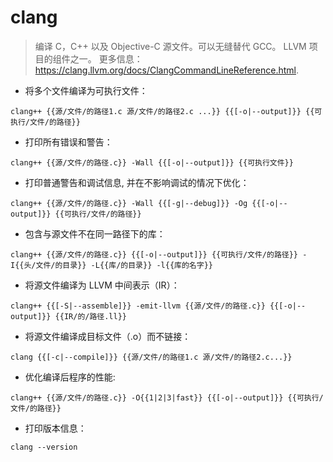 # clang

> 编译 C，C++ 以及 Objective-C 源文件。可以无缝替代 GCC。
> LLVM 项目的组件之一。
> 更多信息：<https://clang.llvm.org/docs/ClangCommandLineReference.html>.

- 将多个文件编译为可执行文件：

`clang++ {{源/文件/的路径1.c 源/文件/的路径2.c ...}} {{[-o|--output]}} {{可执行/文件/的路径}}`

- 打印所有错误和警告：

`clang++ {{源/文件/的路径.c}} -Wall {{[-o|--output]}} {{可执行文件}}`

- 打印普通警告和调试信息, 并在不影响调试的情况下优化：

`clang++ {{源/文件/的路径.c}} -Wall {{[-g|--debug]}} -Og {{[-o|--output]}} {{可执行/文件/的路径}}`

- 包含与源文件不在同一路径下的库：

`clang++ {{源/文件/的路径.c}} {{[-o|--output]}} {{可执行/文件/的路径}} -I{{头/文件/的目录}} -L{{库/的目录}} -l{{库的名字}}`

- 将源文件编译为 LLVM 中间表示（IR）：

`clang++ {{[-S|--assemble]}} -emit-llvm {{源/文件/的路径.c}} {{[-o|--output]}} {{IR/的/路径.ll}}`

- 将源文件编译成目标文件（.o）而不链接：

`clang {{[-c|--compile]}} {{源/文件/的路径1.c 源/文件/的路径2.c...}}`

- 优化编译后程序的性能:

`clang++ {{源/文件/的路径.c}} -O{{1|2|3|fast}} {{[-o|--output]}} {{可执行/文件/的路径}}`

- 打印版本信息：

`clang --version`
